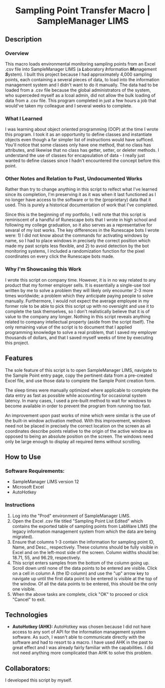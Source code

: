 # <div align="center">Sampling Point Transfer Macro | SampleManager LIMS</div>

## Description
### Overview
This macro loads environmental monitoring sampling points from an Excel .csv file into SampleManager LIMS (a ***L***aboratory ***I***nformation ***M***anagement ***S***ystem). I built this project because I had approximately 4,000 sampling points, each containing a several pieces of data, to load into the information management system and I didn't want to do it manually. The data had to be loaded from a .csv file because the global administrators of the system, who superceded myself as a lcoal admin, did not allow the bulk loading of data from a .csv file. This program completed in just a few hours a job that would've taken my colleague and I several weeks to complete.

### What I Learned
I was learning about object oriented programming (OOP) at the time I wrote this program. I took it as an opportunity to define classes and instantiate objects even though a far simpler list of instructions would have sufficed. You'll notice that some classes only have one method, that no class has attributes, and likewise that no class has getter, setter, or deleter methods. I understand the use of classes for encapsulation of data - I really just wanted to define classes since I hadn't encountered the concept before this point.

### Other Notes and Relation to Past, Undocumented Works
Rather than try to change anything in this script to relfect what I've learned since its completion, I'm preserving it as it was when it last functioned as I no longer have access to the software or to the (proprietary) data that it used. This is purely a historical documentation of work that I've completed.

Since this is the beginning of my portfolio, I will note that this script is reminiscent of a handful of Runescape bots that I wrote in high school and following my college graduation, so it also serves as a representative for sevaral of my lost works. The key differences in the Runescape bots I wrote were: 1) I did not know about the commands for activating windows by name, so I had to place windows in precisely the correct position which made my past scripts less flexible, and 2) to avoid detection by the bot monitoring systems, I included a randomization function for the pixel coordinates on every click the Runescape bots made.

### Why I'm Showcasing this Work
I wrote this script on company time. However, it is in no way related to any product that my former employer sells. It is essentially a single-use tool written by me to solve a problem they will likely only encounter 2-3 more times worldwide; a problem which they anticipate paying people to solve manually. Furthermore, I would not expect the average employee in my former role to be able to pick this script up with no oversight and use it to complete the task themselves, so I don't realistically believe that it is of value to the company any longer. Nothing in this script reveals anything related to company intellectual property (aside from the script itself). The only remaining value of the script is to document that I applied programming knowledge to solve a real problem, that I saved my employer thousands of dollars, and that I saved myself weeks of time by executing this project.


## Features
The sole feature of this script is to open SampleManager LIMS, navigate to the Sample Point entry page, copy the pertinent data from a pre-created Excel file, and use those data to complete the Sample Point creation form.

The sleep times were manually optimized where applicable to complete the data entry as fast as possible while accounting for occasional system latency. In many cases, I used a pre-built method to wait for windows to become available in order to prevent the program from running too fast.

An improvement upon past works of mine which were similar is the use of the built-in window activation method. With this improvement, windows need not be placed in precisely the correct location on the screen as all coordinates describe points relative to the origin of the active window as opposed to being an absolute position on the screen. The windows need only be large enough to display all required items without scrolling.


## How to Use
### Software Requirements:
* SampleManager LIMS version 12
* Microsoft Excel
* AutoHotkey

### Instructions
1. Log into the "Prod" environment of SampleManager LIMS.
2. Open the Excel .csv file titled "Sampling Point List Edited" which contains the exported table of sampling points from LabWare LIMS (the legacy information management system from which the data are being migrated).
3. Ensure that columns 1-3 contain the information for sampling point ID, Name, and Desc., respectively. These columns should be fully visible in Excel and on the left-most side of the screen. Column widths should be: 18.71, 55, and 96.29, respectively.
4. This script enters samples from the bottom of the column going up. Scroll down until none of the data points to be entered are visible. Click on a cell in column A (the ID column) and use the "up" arrow key to navigate up until the first data point to be entered is visible at the top of the window. Of all the data points to be entered, this should be the only one visible.
5. When the above tasks are complete, click "OK" to proceed or click "Cancel" to exit.


## Technologies
* **AutoHotkey (AHK):** AutoHotkey was chosen because I did not have access to any sort of API for the information management system software. As such, I wasn't able to communicate directly with the software and had to resort to a macro. I have used AHK in the past to great effect and I was already fairly familiar with the capabilities. I did not need anything more complicated than AHK to solve this problem.


## Collaborators:
I developed this script by myself.